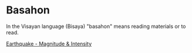 # Basahon
In the Visayan language (Bisaya) "basahon" means reading materials or to read.
<p>
  <a href="https://junursal2.github.io/junursal2.basahon/MagnitudeIntensity.htm">Earthquake - Magnitude & Intensity</a>
</p>
